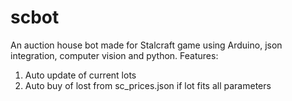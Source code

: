 # scbot
An auction house bot made for Stalcraft game using Arduino, json integration, computer vision and python.
Features:
1) Auto update of current lots
2) Auto buy of lost from sc_prices.json if lot fits all parameters
